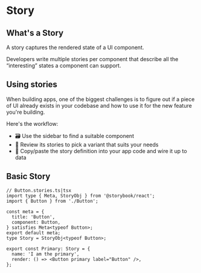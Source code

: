 # Story

## What's a Story

A story captures the rendered state of a UI component.

Developers write multiple stories per component that describe all the “interesting” states a component can support.


## Using stories

When building apps, one of the biggest challenges is to figure out if a piece of UI already exists in your codebase and how to use it for the new feature you're building.

Here's the workflow:

- 🗃 Use the sidebar to find a suitable component
- 👀 Review its stories to pick a variant that suits your needs
- 📝 Copy/paste the story definition into your app code and wire it up to data


## Basic Story

```tsx
// Button.stories.ts|tsx
import type { Meta, StoryObj } from '@storybook/react';
import { Button } from './Button';

const meta = {
  title: 'Button',
  component: Button,
} satisfies Meta<typeof Button>;
export default meta;
type Story = StoryObj<typeof Button>;

export const Primary: Story = {
  name: 'I am the primary',
  render: () => <Button primary label="Button" />,
};
```
